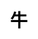 ---
title: 牛
layout: dream_interpretation/kind_single
description: 解夢 - 動物 - 牛.
js: []
css: ["css/luck/dream_interpretation/dream_interpretation.css"]
---